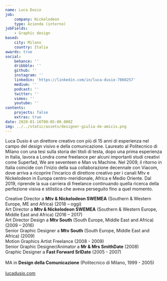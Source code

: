 ```yaml
---
name: Luca Dusio
job:
    company: Nickelodeon
    type: Azienda (interno)
jobFields:
    - Graphic design
based:
    city: Milano
    country: Italia
awards: true
social:
    behance: ''
    dribbble: ''
    github: ''
    instagram: ''
    linkedin: 'https://linkedin.com/in/luca-dusio-7860257'
    medium: ''
    podcast: ''
    twitter: ''
    vimeo: ''
    youtube: ''
contents:
    projects: false
    extras: true
date: 2020-01-16T00:05:00.000Z
img: ../../static/assets/designer-giulia-de-amicis.png
---
```


Luca Dusio è un direttore creativo con più di 15 anni di esperienza nel campo del design visivo e della comunicazione. Laureato al Politecnico di Milano con una tesi sulla storia dei titoli di testa, dopo una prima esperienza in Italia, lavora a Londra come freelance per alcuni importanti studi creativi come Superfad, We are seventeen e Man vs Machine.
Nel 2009, il ritorno in Italia coincide con l’inizio della sua collaborazione decennale con Viacom, dove arriva a ricoprire l’incarico di direttore creativo per i canali Mtv e Nickelodeon in Europa centro-meridionale, Africa e Medio Oriente. Dal 2019, riprende la sua carriera di freelance continuando quella ricerca della perfezione visiva e stilistica che aveva perseguito fino a quel momento.

Creative Director a **Mtv & Nickelodeon SWEMEA** (Southern & Western Europe, ME and Africa) (2018 – oggi)  
Art Director a **Mtv & Nickelodeon SWEMEA** (Southern & Western Europe, Middle East and Africa) (2016 – 2017)  
Art Director Design a **Mtv South** (South Europe, Middle East and Africa) (2009 – 2016)  
Senior Graphic Designer a **Mtv South** (South Europe, Middle East and Africa) (2009)  
Motion Graphics Artist Freelance (2008 - 2009)  
Senior Graphic Designer/Animator a **Mr & Mrs SmithDate** (2008)  
Graphic Designer a **Fast Forward SrlDate** (2005 - 2007)<br><br>
MA in **Design della Comunicazione** (Politecnico di Milano, 1999 - 2005)<br><br>
[lucadusio.com](http://lucadusio.com)
